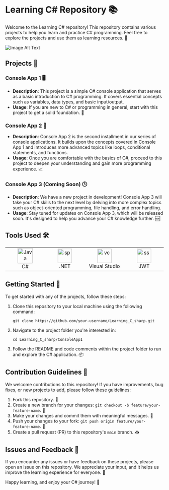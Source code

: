 # Learning C# Repository 📚

Welcome to the Learning C# repository! This repository contains various projects to help you learn and practice C# programming. Feel free to explore the projects and use them as learning resources. 🚀

![Image Alt Text](https://imgs.search.brave.com/04jbYgh6hPJf7GHLRxYoa4QHthmJvV1c3pIz_nT2Vf4/rs:fit:860:0:0/g:ce/aHR0cHM6Ly9oYWNr/ci5pby9ibG9nL21l/ZGlhL2MtZmVhdHVy/ZXMtaW1hZ2UucG5n)



## Projects 📂

### Console App 1 🖥️
- **Description**: This project is a simple C# console application that serves as a basic introduction to C# programming. It covers essential concepts such as variables, data types, and basic input/output.
- **Usage**: If you are new to C# or programming in general, start with this project to get a solid foundation. 🏁

### Console App 2 🚀
- **Description**: Console App 2 is the second installment in our series of console applications. It builds upon the concepts covered in Console App 1 and introduces more advanced topics like loops, conditional statements, and functions.
- **Usage**: Once you are comfortable with the basics of C#, proceed to this project to deepen your understanding and gain more programming experience. 📈

### Console App 3 (Coming Soon) 🕒
- **Description**: We have a new project in development! Console App 3 will take your C# skills to the next level by delving into more complex topics such as object-oriented programming, file handling, and error handling.
- **Usage**: Stay tuned for updates on Console App 3, which will be released soon. It's designed to help you advance your C# knowledge further. 🆕


## Tools Used 🛠️

<table align="center">
  <tr>
    <td align="center" width="170">
      <img src="https://imgs.search.brave.com/TRh9uxeBty5GS9oLZAnDD8XgQijKyZ6kjQtcdv6Q4jA/rs:fit:860:0:0/g:ce/aHR0cHM6Ly9zdGF0/aWMtMDAuaWNvbmR1/Y2suY29tL2Fzc2V0/cy4wMC9jLXNoYXJw/LWljb24tMjI4eDI1/Ni05bnVidzR6Ny5w/bmc" width="48" height="48" alt="Java" />
      <br>C#
    </td>
    <td align="center" width="170">
      <img src="https://imgs.search.brave.com/iyQ7ijfwVI3rro4CPfrgbkchX8bs95P2cwPxf5M1Ajs/rs:fit:860:0:0/g:ce/aHR0cHM6Ly9jZG4u/aWNvbnNjb3V0LmNv/bS9pY29uL2ZyZWUv/cG5nLTI1Ni9mcmVl/LW1pY3Jvc29mdC1k/b3QtbmV0LTEtMTE3/NTE3OS5wbmc_Zj13/ZWJwJnc9MjU2" width="45" height="45" alt="sp" />
      <br>.NET
    </td>
    <td align="center" width="170">
      <img src="https://imgs.search.brave.com/Fw4B16siSe3j5obVoLz1KROGH0akLK3hwfWnU-A2aEk/rs:fit:860:0:0/g:ce/aHR0cHM6Ly93d3cu/aW5jcmVkaWJ1aWxk/LmNvbS93cC1jb250/ZW50L3VwbG9hZHMv/MjAyMS8wMy9WUzAx/LnBuZw" width="45" height="45" alt="vc" />
      <br>Visual Studio
    </td>
    <td align="center" width="170">
      <img src="https://imgs.search.brave.com/_WwEvOJNpeZ-lj6k6H0y-xs6DAIXgMDVzY7depwrySQ/rs:fit:860:0:0/g:ce/aHR0cHM6Ly9qd3Qu/aW8vaW1nL3BpY19s/b2dvLnN2Zw.svg" width="45" height="45" alt="ss" />
      <br>JWT
    </td>
  </tr>
</table>

## Getting Started 🏁

To get started with any of the projects, follow these steps:

1. Clone this repository to your local machine using the following command:
   ```
   git clone https://github.com/your-username/Learning_C_sharp.git
   ```

2. Navigate to the project folder you're interested in:
   ```
   cd Learning_C_sharp/ConsoleApp1
   ```

3. Follow the README and code comments within the project folder to run and explore the C# application. 📦

## Contribution Guidelines 🤝

We welcome contributions to this repository! If you have improvements, bug fixes, or new projects to add, please follow these guidelines:

1. Fork this repository. 🍴
2. Create a new branch for your changes: `git checkout -b feature/your-feature-name`. 🌿
3. Make your changes and commit them with meaningful messages. 💬
4. Push your changes to your fork: `git push origin feature/your-feature-name`. 🚀
5. Create a pull request (PR) to this repository's `main` branch. 📥

## Issues and Feedback 📢

If you encounter any issues or have feedback on these projects, please open an issue on this repository. We appreciate your input, and it helps us improve the learning experience for everyone. 🙌


Happy learning, and enjoy your C# journey! 🌟
